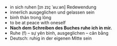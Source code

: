 - in sich ruhen	[ɪn zɪç ˈʁuːən]	Redewendung	
- innerlich ausgeglichen und gelassen sein
- bình thản trong lòng
- to be at peace with oneself
- **Nach dem Schreiben des Buches ruhe ich in mir.**
- Ruhe (f) – sự yên bình, ausgeglichen – cân bằng	
- Deutsch: ruhig in der eigenen Mitte sein